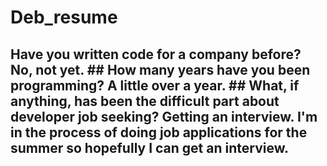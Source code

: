 # Deb_resume
## Have you written code for a company before? No, not yet. ## How many years have you been programming? A little over a year. ## What, if anything, has been the difficult part about developer job seeking? Getting an interview. I'm in the process of doing job applications for the summer so hopefully I can get an interview.
